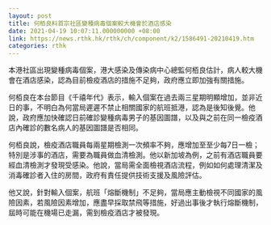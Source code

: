 ```yaml
---
layout: post
title: 何栢良料首宗社區變種病毒個案較大機會於酒店感染
date: 2021-04-19 10:07:11.000000000 +08:00
link: https://news.rthk.hk/rthk/ch/component/k2/1586491-20210419.htm
categories: rthk
---
```


本港社區出現變種病毒個案，港大感染及傳染病中心總監何栢良估計，病人較大機會在酒店感染，認為目前檢疫酒店的措施不足夠，政府應立即加強有關措施。

何栢良在本台節目《千禧年代》表示，輸入個案在過去兩三星期明顯增加，並非近日的事，不明白為何當局遲遲不禁止相關國家的航班抵港，認為是後知後覺。他說，政府應加快確認日前確診變種病毒男子的基因圖譜，以及與之前在同一檢疫酒店內確診的數名病人的基因圖譜是否相同。

何栢良說，檢疫酒店職員每兩星期檢測一次頻率不夠，應增加至至少每7日一檢；特別是涉事的酒店，需要為職員做血清檢測。他以新加坡為例，之前有酒店職員要經血清檢測才發現受感染。他說，當局需全面檢視酒店流程，例如如何處理清潔及消毒確診者入住的房間，政府有責任提供技術支援及風險評估。

他又說，針對輸入個案，航班「熔斷機制」不足夠，當局應主動檢視不同國家的風險因素，若風險因素增加，應盡早採取禁飛等措施，好過出事後才執行熔斷機制，屆時可能在機場已走漏，需到檢疫酒店才被發現。
